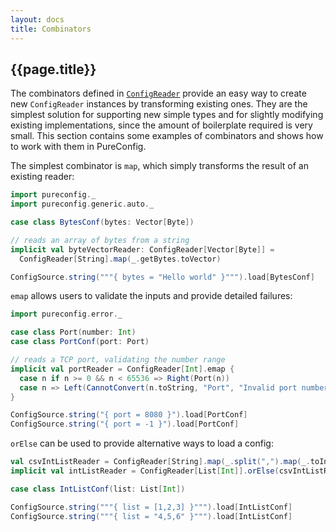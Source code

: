 ```yaml
---
layout: docs
title: Combinators
---
```


## {{page.title}}

The combinators defined in
[`ConfigReader`](https://www.javadoc.io/page/com.github.pureconfig/pureconfig-core_2.12/latest/pureconfig/ConfigReader.html)
provide an easy way to create new `ConfigReader` instances by transforming existing ones. They are the simplest solution
for supporting new simple types and for slightly modifying existing implementations, since the amount of boilerplate
required is very small. This section contains some examples of combinators and shows how to work with them in
PureConfig.

The simplest combinator is `map`, which simply transforms the result of an existing reader:

```scala mdoc:silent
import pureconfig._
import pureconfig.generic.auto._

case class BytesConf(bytes: Vector[Byte])

// reads an array of bytes from a string
implicit val byteVectorReader: ConfigReader[Vector[Byte]] =
  ConfigReader[String].map(_.getBytes.toVector)
```

```scala mdoc
ConfigSource.string("""{ bytes = "Hello world" }""").load[BytesConf]
```

`emap` allows users to validate the inputs and provide detailed failures:

```scala mdoc:silent
import pureconfig.error._

case class Port(number: Int)
case class PortConf(port: Port)

// reads a TCP port, validating the number range
implicit val portReader = ConfigReader[Int].emap {
  case n if n >= 0 && n < 65536 => Right(Port(n))
  case n => Left(CannotConvert(n.toString, "Port", "Invalid port number"))
}
```

```scala mdoc
ConfigSource.string("{ port = 8080 }").load[PortConf]
ConfigSource.string("{ port = -1 }").load[PortConf]
```

`orElse` can be used to provide alternative ways to load a config:

```scala mdoc:silent
val csvIntListReader = ConfigReader[String].map(_.split(",").map(_.toInt).toList)
implicit val intListReader = ConfigReader[List[Int]].orElse(csvIntListReader)

case class IntListConf(list: List[Int])
```

```scala mdoc
ConfigSource.string("""{ list = [1,2,3] }""").load[IntListConf]
ConfigSource.string("""{ list = "4,5,6" }""").load[IntListConf]
```
